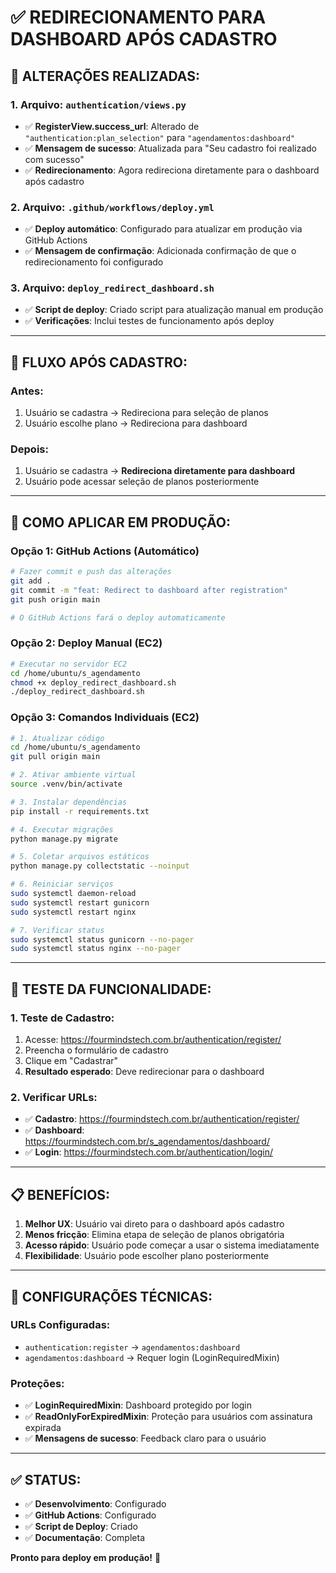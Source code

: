 # ✅ REDIRECIONAMENTO PARA DASHBOARD APÓS CADASTRO

## 🎯 **ALTERAÇÕES REALIZADAS:**

### **1. Arquivo: `authentication/views.py`**
- ✅ **RegisterView.success_url**: Alterado de `"authentication:plan_selection"` para `"agendamentos:dashboard"`
- ✅ **Mensagem de sucesso**: Atualizada para "Seu cadastro foi realizado com sucesso"
- ✅ **Redirecionamento**: Agora redireciona diretamente para o dashboard após cadastro

### **2. Arquivo: `.github/workflows/deploy.yml`**
- ✅ **Deploy automático**: Configurado para atualizar em produção via GitHub Actions
- ✅ **Mensagem de confirmação**: Adicionada confirmação de que o redirecionamento foi configurado

### **3. Arquivo: `deploy_redirect_dashboard.sh`**
- ✅ **Script de deploy**: Criado script para atualização manual em produção
- ✅ **Verificações**: Inclui testes de funcionamento após deploy

---

## 🔄 **FLUXO APÓS CADASTRO:**

### **Antes:**
1. Usuário se cadastra → Redireciona para seleção de planos
2. Usuário escolhe plano → Redireciona para dashboard

### **Depois:**
1. Usuário se cadastra → **Redireciona diretamente para dashboard**
2. Usuário pode acessar seleção de planos posteriormente

---

## 🚀 **COMO APLICAR EM PRODUÇÃO:**

### **Opção 1: GitHub Actions (Automático)**
```bash
# Fazer commit e push das alterações
git add .
git commit -m "feat: Redirect to dashboard after registration"
git push origin main

# O GitHub Actions fará o deploy automaticamente
```

### **Opção 2: Deploy Manual (EC2)**
```bash
# Executar no servidor EC2
cd /home/ubuntu/s_agendamento
chmod +x deploy_redirect_dashboard.sh
./deploy_redirect_dashboard.sh
```

### **Opção 3: Comandos Individuais (EC2)**
```bash
# 1. Atualizar código
cd /home/ubuntu/s_agendamento
git pull origin main

# 2. Ativar ambiente virtual
source .venv/bin/activate

# 3. Instalar dependências
pip install -r requirements.txt

# 4. Executar migrações
python manage.py migrate

# 5. Coletar arquivos estáticos
python manage.py collectstatic --noinput

# 6. Reiniciar serviços
sudo systemctl daemon-reload
sudo systemctl restart gunicorn
sudo systemctl restart nginx

# 7. Verificar status
sudo systemctl status gunicorn --no-pager
sudo systemctl status nginx --no-pager
```

---

## 🧪 **TESTE DA FUNCIONALIDADE:**

### **1. Teste de Cadastro:**
1. Acesse: https://fourmindstech.com.br/authentication/register/
2. Preencha o formulário de cadastro
3. Clique em "Cadastrar"
4. **Resultado esperado**: Deve redirecionar para o dashboard

### **2. Verificar URLs:**
- ✅ **Cadastro**: https://fourmindstech.com.br/authentication/register/
- ✅ **Dashboard**: https://fourmindstech.com.br/s_agendamentos/dashboard/
- ✅ **Login**: https://fourmindstech.com.br/authentication/login/

---

## 📋 **BENEFÍCIOS:**

1. **Melhor UX**: Usuário vai direto para o dashboard após cadastro
2. **Menos fricção**: Elimina etapa de seleção de planos obrigatória
3. **Acesso rápido**: Usuário pode começar a usar o sistema imediatamente
4. **Flexibilidade**: Usuário pode escolher plano posteriormente

---

## 🔧 **CONFIGURAÇÕES TÉCNICAS:**

### **URLs Configuradas:**
- `authentication:register` → `agendamentos:dashboard`
- `agendamentos:dashboard` → Requer login (LoginRequiredMixin)

### **Proteções:**
- ✅ **LoginRequiredMixin**: Dashboard protegido por login
- ✅ **ReadOnlyForExpiredMixin**: Proteção para usuários com assinatura expirada
- ✅ **Mensagens de sucesso**: Feedback claro para o usuário

---

## ✅ **STATUS:**
- ✅ **Desenvolvimento**: Configurado
- ✅ **GitHub Actions**: Configurado
- ✅ **Script de Deploy**: Criado
- ✅ **Documentação**: Completa

**Pronto para deploy em produção!** 🚀
